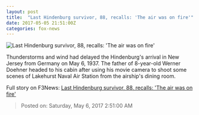 ```yaml
---
layout: post
title:  "Last Hindenburg survivor, 88, recalls: 'The air was on fire'"
date: 2017-05-05 21:51:00Z
categories: fox-news
---
```


![Last Hindenburg survivor, 88, recalls: 'The air was on fire'](http://a57.foxnews.com/images.foxnews.com/content/fox-news/us/2017/05/05/last-hindenburg-survivor-88-recalls-air-was-on-fire/_jcr_content/par/featured-media/media-0.img.jpg/0/0/1494022285942.jpg?ve=1)

Thunderstorms and wind had delayed the Hindenburg's arrival in New Jersey from Germany on May 6, 1937. The father of 8-year-old Werner Doehner headed to his cabin after using his movie camera to shoot some scenes of Lakehurst Naval Air Station from the airship's dining room.


Full story on F3News: [Last Hindenburg survivor, 88, recalls: 'The air was on fire'](http://www.f3nws.com/n/UX2fkH)

> Posted on: Saturday, May 6, 2017 2:51:00 AM
